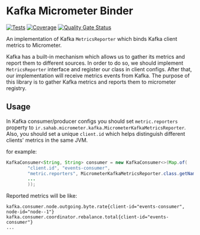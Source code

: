 # Kafka Micrometer Binder
[![Tests](https://github.com/sahabpardaz/kafka-micrometer-binder/actions/workflows/maven.yml/badge.svg)](https://github.com/sahabpardaz/kafka-micrometer-binder/actions/workflows/maven.yml)
[![Coverage](https://sonarcloud.io/api/project_badges/measure?project=sahabpardaz_kafka-micrometer-binder&metric=coverage)](https://sonarcloud.io/dashboard?id=sahabpardaz_kafka-micrometer-binder)
[![Quality Gate Status](https://sonarcloud.io/api/project_badges/measure?project=sahabpardaz_kafka-micrometer-binder&metric=alert_status)](https://sonarcloud.io/dashboard?id=sahabpardaz_kafka-micrometer-binder)

An implementation of Kafka `MetricsReporter` which binds Kafka client metrics to Micrometer.

Kafka has a built-in mechanism which allows us to gather its metrics and report them to different sources.
In order to do so, we should implement `MetricsReporter` interface and register our class in client configs.
After that, our implementation will receive metrics events from Kafka. The purpose of this library is to gather
Kafka metrics and reports them to micrometer registry.

## Usage
In Kafka consumer/producer configs you should set `metric.reporters` property to `ir.sahab.micrometer.kafka.MicrometerKafkaMetricsReporter`.
Also, you should set a unique `client.id` which helps distinguish different clients' metrics in the same JVM.

for example:
```java
KafkaConsumer<String, String> consumer = new KafkaConsumer<>(Map.of(
        "client.id", "events-consumer",
        "metric.reporters", MicrometerKafkaMetricsReporter.class.getName(),
        ...
        ));
```
Reported metrics will be like:
```
kafka.consumer.node.outgoing.byte.rate{client-id="events-consumer", node-id="node--1"}
kafka.consumer.coordinator.rebalance.total{client-id="events-consumer"}
...
```
